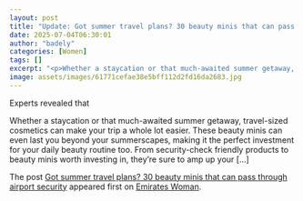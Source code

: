 ```yaml
---
layout: post
title: "Update: Got summer travel plans? 30 beauty minis that can pass through airport security"
date: 2025-07-04T06:30:01
author: "badely"
categories: [Women]
tags: []
excerpt: "<p>Whether a staycation or that much-awaited summer getaway, travel-sized cosmetics can make your trip a whole lot easier. These beauty minis can even"
image: assets/images/61771cefae38e5bff112d2fd16da2683.jpg
---
```


Experts revealed that <p>Whether a staycation or that much-awaited summer getaway, travel-sized cosmetics can make your trip a whole lot easier. These beauty minis can even last you beyond your summerscapes, making it the perfect investment for your daily beauty routine too. From security-check friendly products to beauty minis worth investing in, they’re sure to amp up your [&#8230;]</p>
<p>The post <a href="https://emirateswoman.com/got-summer-travel-plans-30-beauty-minis-that-can-pass-through-airport-security/" rel="nofollow">Got summer travel plans? 30 beauty minis that can pass through airport security</a> appeared first on <a href="https://emirateswoman.com" rel="nofollow">Emirates Woman</a>.</p>

